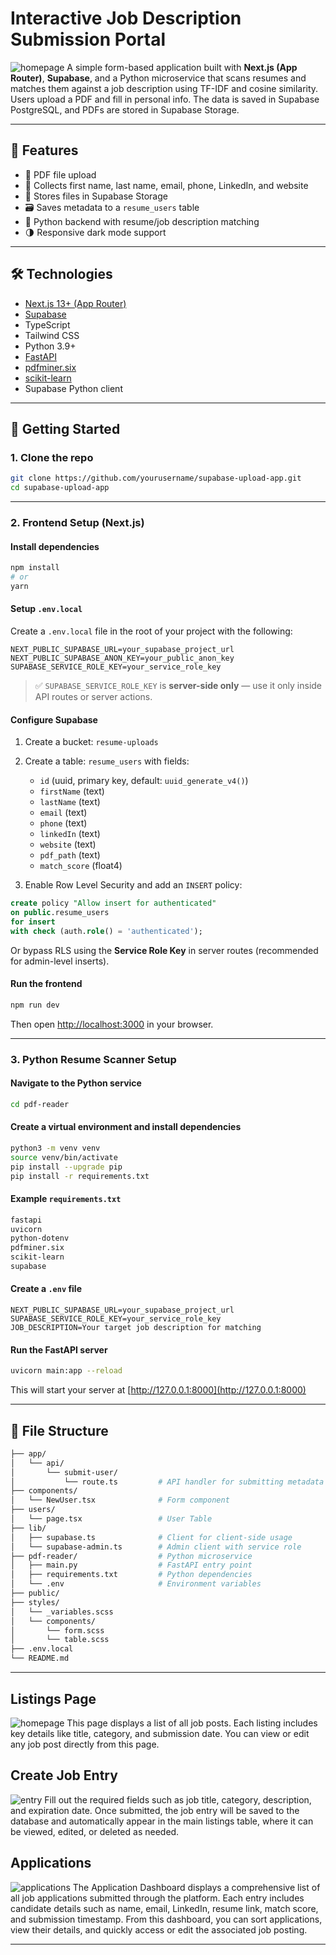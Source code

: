 
# Interactive Job Description Submission Portal
![homepage](/public/screenshot/homepage.png)
A simple form-based application built with **Next.js (App Router)**, **Supabase**, and a Python microservice that scans resumes and matches them against a job description using TF-IDF and cosine similarity. Users upload a PDF and fill in personal info. The data is saved in Supabase PostgreSQL, and PDFs are stored in Supabase Storage.

---

## 🚀 Features

- 📄 PDF file upload
- 👤 Collects first name, last name, email, phone, LinkedIn, and website
- 💾 Stores files in Supabase Storage
- 🗃️ Saves metadata to a `resume_users` table
- 🧠 Python backend with resume/job description matching
- 🌗 Responsive dark mode support

---

## 🛠️ Technologies

- [Next.js 13+ (App Router)](https://nextjs.org/docs/app)
- [Supabase](https://supabase.com/)
- TypeScript
- Tailwind CSS
- Python 3.9+
- [FastAPI](https://fastapi.tiangolo.com/)
- [pdfminer.six](https://github.com/pdfminer/pdfminer.six)
- [scikit-learn](https://scikit-learn.org/)
- Supabase Python client

---

## 🧰 Getting Started

### 1. Clone the repo

```bash
git clone https://github.com/yourusername/supabase-upload-app.git
cd supabase-upload-app
```

---

### 2. Frontend Setup (Next.js)

#### Install dependencies

```bash
npm install
# or
yarn
```

#### Setup `.env.local`

Create a `.env.local` file in the root of your project with the following:

```env
NEXT_PUBLIC_SUPABASE_URL=your_supabase_project_url
NEXT_PUBLIC_SUPABASE_ANON_KEY=your_public_anon_key
SUPABASE_SERVICE_ROLE_KEY=your_service_role_key
```

> ✅ `SUPABASE_SERVICE_ROLE_KEY` is **server-side only** — use it only inside API routes or server actions.

#### Configure Supabase

1. Create a bucket: `resume-uploads`
2. Create a table: `resume_users` with fields:
   - `id` (uuid, primary key, default: `uuid_generate_v4()`)
   - `firstName` (text)
   - `lastName` (text)
   - `email` (text)
   - `phone` (text)
   - `linkedIn` (text)
   - `website` (text)
   - `pdf_path` (text)
   - `match_score` (float4)

3. Enable Row Level Security and add an `INSERT` policy:

```sql
create policy "Allow insert for authenticated"
on public.resume_users
for insert
with check (auth.role() = 'authenticated');
```

Or bypass RLS using the **Service Role Key** in server routes (recommended for admin-level inserts).

#### Run the frontend

```bash
npm run dev
```

Then open [http://localhost:3000](http://localhost:3000) in your browser.

---

### 3. Python Resume Scanner Setup

#### Navigate to the Python service

```bash
cd pdf-reader
```

#### Create a virtual environment and install dependencies

```bash
python3 -m venv venv
source venv/bin/activate
pip install --upgrade pip
pip install -r requirements.txt
```

#### Example `requirements.txt`

```txt
fastapi
uvicorn
python-dotenv
pdfminer.six
scikit-learn
supabase
```

#### Create a `.env` file

```env
NEXT_PUBLIC_SUPABASE_URL=your_supabase_project_url
SUPABASE_SERVICE_ROLE_KEY=your_service_role_key
JOB_DESCRIPTION=Your target job description for matching
```

#### Run the FastAPI server

```bash
uvicorn main:app --reload
```

This will start your server at [http://127.0.0.1:8000](http://127.0.0.1:8000)

---

## 📁 File Structure

```bash
├── app/
│   └── api/
│       └── submit-user/
│           └── route.ts         # API handler for submitting metadata
├── components/
│   └── NewUser.tsx              # Form component
├── users/
│   └── page.tsx                 # User Table
├── lib/
│   ├── supabase.ts              # Client for client-side usage
│   └── supabase-admin.ts        # Admin client with service role
├── pdf-reader/                  # Python microservice
│   ├── main.py                  # FastAPI entry point
│   ├── requirements.txt         # Python dependencies
│   └── .env                     # Environment variables
├── public/
├── styles/
│   └── _variables.scss
│   └── components/
│       └── form.scss
│       └── table.scss
├── .env.local
└── README.md
```

---

## Listings Page
![homepage](/public/screenshot/listings.png)
This page displays a list of all job posts. Each listing includes key details like title, category, and submission date. You can view or edit any job post directly from this page.

## Create Job Entry
![entry](/public/screenshot/entry.png)
 Fill out the required fields such as job title, category, description, and expiration date. Once submitted, the job entry will be saved to the database and automatically appear in the main listings table, where it can be viewed, edited, or deleted as needed.

 ## Applications
 ![applications](/public/screenshot/applications.png)
The Application Dashboard displays a comprehensive list of all job applications submitted through the platform. Each entry includes candidate details such as name, email, LinkedIn, resume link, match score, and submission timestamp. From this dashboard, you can sort applications, view their details, and quickly access or edit the associated job posting.

---
